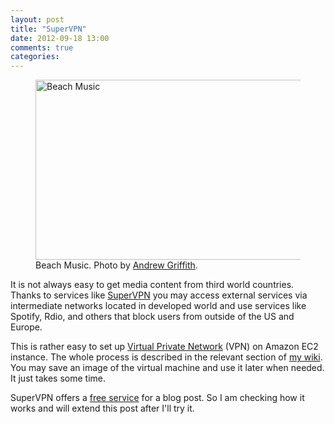 ```yaml
---
layout: post
title: "SuperVPN"
date: 2012-09-18 13:00
comments: true
categories: 
---
```


<figure>
<a href="http://www.flickr.com/photos/waldenpond/2814128185/" title="Beach Music by Andrew Griffith">
<img src="http://farm4.staticflickr.com/3296/2814128185_4f201b2c1f.jpg" width="500" height="288" alt="Beach Music">
</a>
<figcaption>
Beach Music. Photo by <a href="http://www.flickr.com/photos/waldenpond/">Andrew Griffith</a>.
</figcaption>
</figure>

It is not always easy to get media content from third world countries. 
Thanks to services like <a href="http://www.supervpn.net/">SuperVPN</a> you may access external services via intermediate networks located in developed world 
and use services like Spotify, Rdio, and others that block users from outside of the US and Europe.

<!--more-->

This is rather easy to set up <a href="http://en.wikipedia.org/wiki/Virtual_private_network">Virtual Private Network</a> (VPN) on Amazon EC2 instance. 
The whole process is described in the relevant section of <a href="http://dudarev.com/wiki/Amazon-web-services.html">my wiki</a>.
You may save an image of the virtual machine and use it later when needed. It just takes some time.

SuperVPN offers a <a href="http://www.supervpn.net/free-vpn.html">free service</a> for a blog post. So I am checking how it works and will extend this post after I'll try it.
